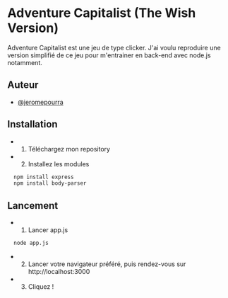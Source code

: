 # Adventure Capitalist (The Wish Version)


Adventure Capitalist est une jeu de type clicker.
J'ai voulu reproduire une version simplifié de ce jeu pour m'entrainer en back-end avec node.js notamment.


## Auteur


- [@jeromepourra](https://www.github.com/jeromepourra)


## Installation


- 1) Téléchargez mon repository
- 2) Installez les modules


```bash
  npm install express
  npm install body-parser
```

## Lancement

- 1) Lancer app.js

```bash
  node app.js
```

- 2) Lancer votre navigateur préféré, puis rendez-vous sur http://localhost:3000
- 3) Cliquez !
    
